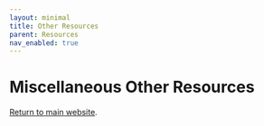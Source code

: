 ```yaml
---
layout: minimal
title: Other Resources
parent: Resources
nav_enabled: true
---
```


# Miscellaneous Other Resources
[Return to main website]({{site.baseurl}}/).
